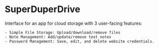 # SuperDuperDrive
Interface for an app for cloud storage with 3 user-facing features:

    - Simple File Storage: Upload/download/remove files
    - Note Management: Add/update/remove text notes
    - Password Management: Save, edit, and delete website credentials.
